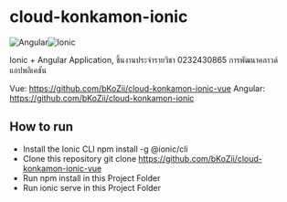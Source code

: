 # cloud-konkamon-ionic

![Angular](https://img.shields.io/badge/Angular-DD0031?style=for-the-badge&logo=angular&logoColor=white)![Ionic](https://img.shields.io/badge/Ionic-3880FF?style=for-the-badge&logo=ionic&logoColor=white)

Ionic + Angular Application, ชิ้นงานประจำรายวิชา 0232430865 การพัฒนาคลาวด์แอปพลิเคชัน

Vue: <https://github.com/bKoZii/cloud-konkamon-ionic-vue>
Angular: <https://github.com/bKoZii/cloud-konkamon-ionic>

## How to run

- Install the Ionic CLI npm install -g @ionic/cli
- Clone this repository git clone <https://github.com/bKoZii/cloud-konkamon-ionic-vue>
- Run npm install in this Project Folder
- Run ionic serve in this Project Folder
